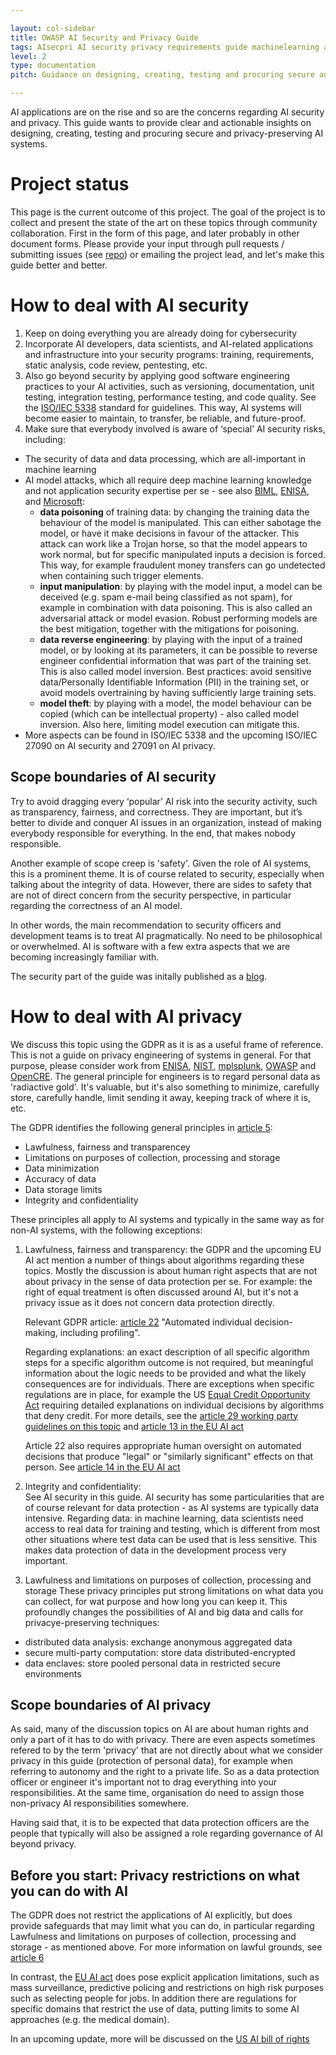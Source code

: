 ```yaml
---

layout: col-sidebar
title: OWASP AI Security and Privacy Guide
tags: AIsecpri AI security privacy requirements guide machinelearning algorithms
level: 2
type: documentation
pitch: Guidance on designing, creating, testing and procuring secure and privacy-preserving AI systems

---
```


AI applications are on the rise and so are the concerns regarding AI security and privacy. This guide wants to provide clear and actionable insights on designing, creating, testing and procuring secure and privacy-preserving AI systems. 

# Project status
This page is the current outcome of this project. The goal of the project is to collect and present the state of the art on these topics through community collaboration. First in the form of this page, and later probably in other document forms. Please provide your input through pull requests / submitting issues (see [repo](https://github.com/OWASP/www-project-ai-security-and-privacy-guide/)) or emailing the project lead, and let's make this guide better and better.

# How to deal with AI security
1. Keep on doing everything you are already doing for cybersecurity
2. Incorporate AI developers, data scientists, and AI-related applications and infrastructure into your security programs: training, requirements, static analysis, code review, pentesting, etc.
3. Also go beyond security by applying good software engineering practices to your AI activities, such as versioning, documentation, unit testing, integration testing, performance testing, and code quality. See the [ISO/IEC 5338](https://www.iso.org/standard/81118.html) standard for guidelines. This way, AI systems will become easier to maintain, to transfer, be reliable, and future-proof.
4. Make sure that everybody involved is aware of ‘special’ AI security risks, including:
* The security of data and data processing, which are all-important in machine learning
* AI model attacks, which all require deep machine learning knowledge and not application security expertise per se - see also [BIML](https://berryvilleiml.com/taxonomy/), [ENISA](https://www.enisa.europa.eu/publications/securing-machine-learning-algorithms), and [Microsoft](https://docs.microsoft.com/en-us/security/failure-modes-in-machine-learning):
  * **data poisoning** of training data: by changing the training data the behaviour of the model is manipulated. This can either sabotage the model, or have it make decisions in favour of the attacker. This attack can work like a Trojan horse, so that the model appears to work normal, but for specific manipulated inputs a decision is forced. This way, for example fraudulent money transfers can go undetected when containing such trigger elements.
  * **input manipulation**: by playing with the model input, a model can be deceived (e.g. spam e-mail being classified as not spam), for example in combination with data poisoning. This is also called an adversarial attack or model evasion. Robust performing models are the best mitigation, together with the mitigations for poisoning.
  * **data reverse engineering**: by playing with the input of a trained model, or by looking at its parameters, it can be possible to reverse engineer confidential information that was part of the training set. This is also called model inversion. Best practices: avoid sensitive data/Personally Identifiable Information (PII) in the training set, or avoid models overtraining by having sufficiently large training sets.
  * **model theft**: by playing with a model, the model behaviour can be copied (which can be intellectual property) - also called model inversion. Also here, limiting model execution can mitigate this.
* More aspects can be found in ISO/IEC 5338 and the upcoming ISO/IEC 27090 on AI security and 27091 on AI privacy. 

## Scope boundaries of AI security

Try to avoid dragging every ‘popular’ AI risk into the security activity, such as transparency, fairness, and correctness. They are important, but it’s better to divide and conquer AI issues in an organization, instead of making everybody responsible for everything. In the end, that makes nobody responsible.

Another example of scope creep is 'safety'. Given the role of AI systems, this is a prominent theme. It is of course related to security, especially when talking about the integrity of data. However, there are sides to safety that are not of direct concern from the security perspective, in particular regarding the correctness of an AI model.

In other words, the main recommendation to security officers and development teams is to treat AI pragmatically. No need to be philosophical or overwhelmed. AI is software with a few extra aspects that we are becoming increasingly familiar with. 

The security part of the guide was initally published as a [blog](https://www.softwareimprovementgroup.com/resources/how-artificial-intelligence-attacked-my-family-and-other-ai-security-lessons/).

# How to deal with AI privacy
We discuss this topic using the GDPR as it is as a useful frame of reference. This is not a guide on privacy engineering of systems in general. For that purpose, please consider work from [ENISA](https://www.enisa.europa.eu/publications/data-protection-engineering), [NIST](https://nvlpubs.nist.gov/nistpubs/ir/2017/NIST.IR.8062.pdf), [mplsplunk](https://github.com/mplspunk/awesome-privacy-engineering), [OWASP](https://owasp.org/www-project-top-10-privacy-risks/) and [OpenCRE](https://www.opencre.org/cre/362-550). The general principle for engineers is to regard personal data as 'radiactive gold'. It's valuable, but it's also something to minimize, carefully store, carefully handle, limit sending it away, keeping track of where it is, etc.

The GDPR identifies the following general principles in [article 5](https://gdpr.eu/article-5-how-to-process-personal-data/): 
* Lawfulness, fairness and transparencey
* Limitations on purposes of collection, processing and storage
* Data minimization
* Accuracy of data
* Data storage limits
* Integrity and confidentiality

These principles all apply to AI systems and typically in the same way as for non-AI systems, with the following exceptions:

1. Lawfulness, fairness and transparency: the GDPR and the upcoming EU AI act mention a number of things about algorithms regarding these topics. Mostly the discussion is about human right aspects that are not about privacy in the sense of data protection per se. For example: the right of equal treatment is often discussed around AI, but it's not a privacy issue as it does not concern data protection directly. 

    Relevant GDPR article: [article 22](https://gdpr.eu/article-22-automated-individual-decision-making/) "Automated individual decision-making, including profiling".
    
    Regarding explanations: an exact description of all specific algorithm steps for a specific algorithm outcome is not required, but meaningful information about the logic needs to be provided and what the likely consequences are for individuals. There are exceptions when specific regulations are in place, for example the US [Equal Credit Opportunity Act](https://www.consumerfinance.gov/about-us/newsroom/cfpb-acts-to-protect-the-public-from-black-box-credit-models-using-complex-algorithms/) requiring detailed explanations on individual decisions by algorithms that deny credit. For more details, see the [article 29 working party guidelines on this topic](https://ec.europa.eu/newsroom/article29/items/612053/en) and [article 13 in the EU AI act](https://artificialintelligenceact.com/title-iii/chapter-2/article-13/)
    
    Article 22 also requires appropriate human oversight on automated decisions that produce "legal" or "similarly significant" effects on that person. See [article 14 in the EU AI act](https://artificialintelligenceact.com/title-iii/chapter-2/article-14/)

2. Integrity and confidentiality:  
See AI security in this guide. AI security has some particularities that are of course relevant for data protection - as AI systems are typically data intensive. 
Regarding data: in machine learning, data scientists need access to real data for training and testing, which is different from most other situations where test data can be used that is less sensitive. This makes data protection of data in the development process very important. 

3. Lawfulness and limitations on purposes of collection, processing and storage
These privacy principles put strong limitations on what data you can collect, for wat purpose and how long you can keep it. This profoundly changes the possibilities of AI and big data and calls for privacye-preserving techniques:
* distributed data analysis: exchange anonymous aggregated data
* secure multi-party computation: store data distributed-encrypted
* data enclaves: store pooled personal data in restricted secure environments 

## Scope boundaries of AI privacy
As said, many of the discussion topics on AI are about human rights and only a part of it has to do with privacy. There are even aspects sometimes refered to by the term 'privacy' that are not directly about what we consider privacy in this guide (protection of personal data), for example when referring to autonomy and the right to a private life. So as a data protection officer or engineer it's important not to drag everything into your responsibilities. At the same time, organisation do need to assign those non-privacy AI responsibilities somewhere.

Having said that, it is to be expected that data protection officers are the people that typically will also be assigned a role regarding governance of AI beyond privacy. 

## Before you start: Privacy restrictions on what you can do with AI
The GDPR does not restrict the applications of AI explicitly, but does provide safeguards that may limit what you can do, in particular regarding Lawfulness and limitations on purposes of collection, processing and storage - as mentioned above. For more information on lawful grounds, see [article 6](https://gdpr.eu/article-6-how-to-process-personal-data-legally/)

In contrast, the [EU AI act](https://eur-lex.europa.eu/legal-content/EN/TXT/HTML/?uri=CELEX:52021PC0206&from=EN) does pose explicit application limitations, such as mass surveillance, predictive policing and restrictions on high risk purposes such as selecting people for jobs. In addition there are regulations for specific domains that restrict the use of data, putting limits to some AI approaches (e.g. the medical domain). 

In an upcoming update, more will be discussed on the [US AI bill of rights](https://www.whitehouse.gov/ostp/ai-bill-of-rights/)
